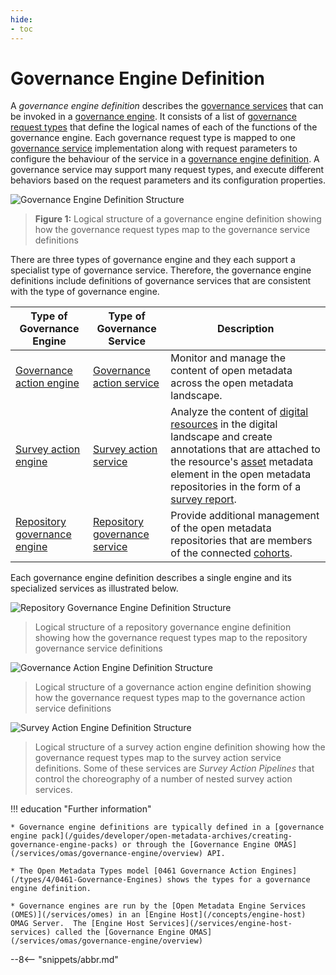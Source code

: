```yaml
---
hide:
- toc
---
```


<!-- SPDX-License-Identifier: CC-BY-4.0 -->
<!-- Copyright Contributors to the ODPi Egeria project. -->



# Governance Engine Definition

A *governance engine definition* describes the [governance services](/concepts/governance-service) that can be invoked in a [governance engine](/concepts/governance-engine).  It consists of a list of [governance request types](/concepts/governance-request-type) that define the logical names of each of the functions of the governance engine.  Each governance request type is mapped to one [governance service](/concepts/governance-service) implementation along with request parameters to configure the behaviour of the service in a [governance engine definition](/concepts/governance-engine). A governance service may support many request types, and execute different behaviors based on the request parameters and its configuration properties.

![Governance Engine Definition Structure](/guides/developer/open-metadata-archives/governance-engine-definition.svg)
> **Figure 1:** Logical structure of a governance engine definition showing how the governance request types map to the governance service definitions

There are three types of governance engine and they each support a specialist type of governance service.  Therefore, the governance engine definitions include definitions of governance services that are consistent with the type of governance engine.

| Type of Governance Engine                                              | Type of Governance Service                                                                 | Description                                                                                                                                                                                                                                                                                       |
|------------------------------------------------------------------------|--------------------------------------------------------------------------------------------|---------------------------------------------------------------------------------------------------------------------------------------------------------------------------------------------------------------------------------------------------------------------------------------------------|
| [Governance action engine](/concepts/governance-action-engine)         | [Governance action service](/guides/developer/governance-action-services/overview)         | Monitor and manage the content of open metadata across the open metadata landscape.                                                                                                                                                                                                               |
| [Survey action engine](/concepts/survey-action-engine)                 | [Survey action service](/guides/developer/survey-action-services/overview)                 | Analyze the content of [digital resources](/concepts/digital-resource) in the digital landscape and create annotations that are attached to the resource's [asset](/concepts/asset) metadata element in the open metadata repositories in the form of a [survey report](/concepts/survey-report). |
| [Repository governance engine](/concepts/repository-governance-engine) | [Repository governance service](/guides/developer/repository-governance-services/overview) | Provide additional management of the open metadata repositories that are members of the connected [cohorts](/concepts/cohort-members).                                                                                                                                                            |

Each governance engine definition describes a single engine and its specialized services as illustrated below.

![Repository Governance Engine Definition Structure](/guides/developer/open-metadata-archives/repository-governance-engine-definition.svg)
> Logical structure of a repository governance engine definition showing how the governance request types map to the repository governance service definitions

![Governance Action Engine Definition Structure](/guides/developer/open-metadata-archives/governance-action-engine-definition.svg)
> Logical structure of a governance action engine definition showing how the governance request types map to the governance action service definitions

![Survey Action Engine Definition Structure](/guides/developer/open-metadata-archives/survey-action-engine-definition.svg)
> Logical structure of a survey action engine definition showing how the governance request types map to the survey action service definitions.  Some of these services are *Survey Action Pipelines* that control the choreography of a number of nested survey action services.


!!! education "Further information"

    * Governance engine definitions are typically defined in a [governance engine pack](/guides/developer/open-metadata-archives/creating-governance-engine-packs) or through the [Governance Engine OMAS](/services/omas/governance-engine/overview) API.
    
    * The Open Metadata Types model [0461 Governance Action Engines](/types/4/0461-Governance-Engines) shows the types for a governance engine definition.
    
    * Governance engines are run by the [Open Metadata Engine Services (OMES)](/services/omes) in an [Engine Host](/concepts/engine-host) OMAG Server.  The [Engine Host Services](/services/engine-host-services) called the [Governance Engine OMAS](/services/omas/governance-engine/overview)
  

--8<-- "snippets/abbr.md"